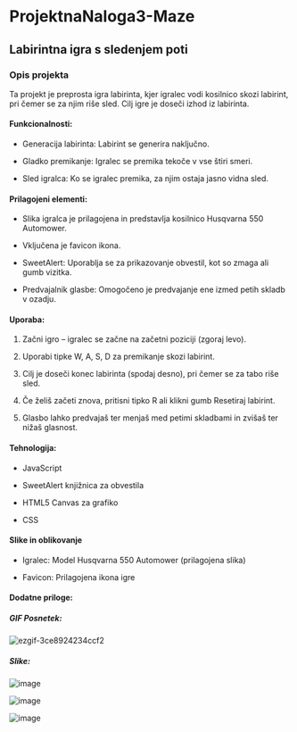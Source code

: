 # ProjektnaNaloga3-Maze
## Labirintna igra s sledenjem poti

### Opis projekta

Ta projekt je preprosta igra labirinta, kjer igralec vodi kosilnico skozi labirint, pri čemer se za njim riše sled. Cilj igre je doseči izhod iz labirinta.

#### Funkcionalnosti:

- Generacija labirinta: Labirint se generira naključno.

- Gladko premikanje: Igralec se premika tekoče v vse štiri smeri.

- Sled igralca: Ko se igralec premika, za njim ostaja jasno vidna sled.

#### Prilagojeni elementi:

- Slika igralca je prilagojena in predstavlja kosilnico Husqvarna 550 Automower.

- Vključena je favicon ikona.

- SweetAlert: Uporablja se za prikazovanje obvestil, kot so zmaga ali gumb vizitka.

- Predvajalnik glasbe: Omogočeno je predvajanje ene izmed petih skladb v ozadju.

#### Uporaba:

1. Začni igro – igralec se začne na začetni poziciji (zgoraj levo).

2. Uporabi tipke W, A, S, D za premikanje skozi labirint.

3. Cilj je doseči konec labirinta (spodaj desno), pri čemer se za tabo riše sled.

4. Če želiš začeti znova, pritisni tipko R ali klikni gumb Resetiraj labirint.

5. Glasbo lahko predvajaš ter menjaš med petimi skladbami in zvišaš ter nižaš glasnost.


#### Tehnologija:

- JavaScript

- SweetAlert knjižnica za obvestila

- HTML5 Canvas za grafiko

- CSS

#### Slike in oblikovanje

- Igralec: Model Husqvarna 550 Automower (prilagojena slika)

- Favicon: Prilagojena ikona igre

#### Dodatne priloge:

##### GIF Posnetek:

![ezgif-3ce8924234ccf2](https://github.com/user-attachments/assets/b392ad80-a524-4a8b-b501-1110bde1da58)

##### Slike:

![image](https://github.com/user-attachments/assets/fc6c6681-bbdd-4cd2-9041-363aab6500b7)

![image](https://github.com/user-attachments/assets/014614c5-c541-4d9d-bdf4-eb72d93abde0)

![image](https://github.com/user-attachments/assets/dab352c5-f322-47b5-90c5-b636c256024e)
